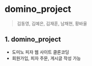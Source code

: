 # domino_project
> 김동영, 김예은, 김재훈, 남채현, 황바울 

## 1. domino_project
  + 도미노 피자 웹 사이트 클론코딩
  + 회원가입, 피자 주문, 게시글 작성 가능
